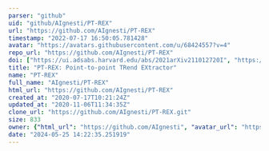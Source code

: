 ```yaml
---
parser: "github"
uid: "github/AIgnesti/PT-REX"
url: "https://github.com/AIgnesti/PT-REX"
timestamp: "2022-07-17 16:50:05.781428"
avatar: "https://avatars.githubusercontent.com/u/68424557?v=4"
repo_url: "https://github.com/AIgnesti/PT-REX"
doi: ["https://ui.adsabs.harvard.edu/abs/2021arXiv211012720I", "https://ui.adsabs.harvard.edu/abs/2021ascl.soft10021I/abstract"]
title: "PT-REX: Point-to-point TRend EXtractor"
name: "PT-REX"
full_name: "AIgnesti/PT-REX"
html_url: "https://github.com/AIgnesti/PT-REX"
created_at: "2020-07-17T10:21:24Z"
updated_at: "2020-11-06T11:34:35Z"
clone_url: "https://github.com/AIgnesti/PT-REX.git"
size: 833
owner: {"html_url": "https://github.com/AIgnesti", "avatar_url": "https://avatars.githubusercontent.com/u/68424557?v=4", "login": "AIgnesti", "type": "User"}
date: "2024-05-25 14:22:35.251919"
---
```

